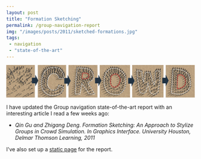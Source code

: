 ```yaml
---
layout: post
title: "Formation Sketching"
permalink: /group-navigation-report
img: "/images/posts/2011/sketched-formations.jpg"
tags:
 - navigation
 - "state-of-the-art"
---
```


![ml-class doodle](/images/posts/2011/sketched-formations.jpg)

I have updated the Group navigation state-of-the-art report with an interesting article I read a few weeks ago:
* *Qin Gu and Zhigang Deng. Formation Sketching: An Approach to Stylize Groups in Crowd Simulation. In Graphics Interface. University Houston, Delmar Thomson Learning, 2011*

I've also set up a [static page](/pages/group-navigation-state-of-the-art-report.html) for the report.
